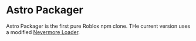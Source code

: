 # Astro Packager

Astro Packager is the first pure Roblox npm clone. THe current version uses a modified [Nevermore Loader](https://github.com/Quenty/NevermoreEngine/tree/version2).